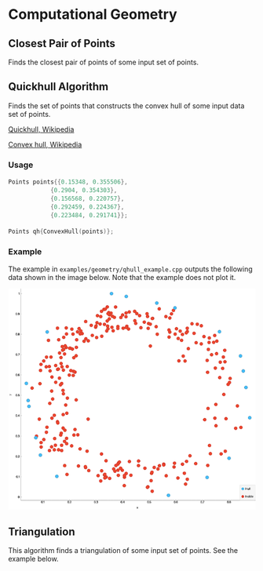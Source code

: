 Computational Geometry
===================================

## Closest Pair of Points
Finds the closest pair of points of some input set of points.


## Quickhull Algorithm
Finds the set of points that constructs the convex hull of some input data set of points.

[Quickhull, Wikipedia](https://en.wikipedia.org/wiki/Quickhull)

[Convex hull, Wikipedia](https://en.wikipedia.org/wiki/Convex_hull)

### Usage
```cpp
Points points{{0.15348, 0.355506},
            {0.2904, 0.354303},
            {0.156568, 0.220757},
            {0.292459, 0.224367},
            {0.223484, 0.291741}};

Points qh{ConvexHull(points)};
```

### Example
The example in `examples/geometry/qhull_example.cpp` outputs the following data shown in the image below. 
Note that the example does not plot it.

![PageRank](images/convexhull.png)

## Triangulation
This algorithm finds a triangulation of some input set of points.
See the example below.

